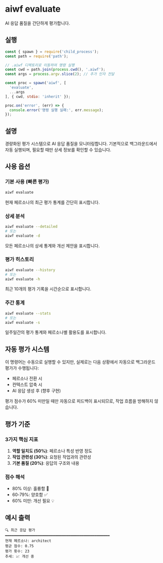 # aiwf evaluate

AI 응답 품질을 간단하게 평가합니다.

## 실행

```javascript
const { spawn } = require('child_process');
const path = require('path');

// .aiwf 디렉토리로 이동하여 명령 실행
const cwd = path.join(process.cwd(), '.aiwf');
const args = process.argv.slice(2); // 추가 인자 전달

const proc = spawn('aiwf', [
  'evaluate',
  ...args
], { cwd, stdio: 'inherit' });

proc.on('error', (err) => {
  console.error('명령 실행 실패:', err.message);
});
```

## 설명

경량화된 평가 시스템으로 AI 응답 품질을 모니터링합니다. 기본적으로 백그라운드에서 자동 실행되며, 필요할 때만 상세 정보를 확인할 수 있습니다.

## 사용 옵션

### 기본 사용 (빠른 평가)
```bash
aiwf evaluate
```
현재 페르소나의 최근 평가 통계를 간단히 표시합니다.

### 상세 분석
```bash
aiwf evaluate --detailed
# 또는
aiwf evaluate -d
```
모든 페르소나의 상세 통계와 개선 제안을 표시합니다.

### 평가 히스토리
```bash
aiwf evaluate --history
# 또는
aiwf evaluate -h
```
최근 10개의 평가 기록을 시간순으로 표시합니다.

### 주간 통계
```bash
aiwf evaluate --stats
# 또는
aiwf evaluate -s
```
일주일간의 평가 통계와 페르소나별 활용도를 표시합니다.

## 자동 평가 시스템

이 명령어는 수동으로 실행할 수 있지만, 실제로는 다음 상황에서 자동으로 백그라운드 평가가 수행됩니다:

- 페르소나 전환 시
- 컨텍스트 압축 시
- AI 응답 생성 후 (향후 구현)

평가 점수가 60% 미만일 때만 자동으로 피드백이 표시되므로, 작업 흐름을 방해하지 않습니다.

## 평가 기준

### 3가지 핵심 지표
1. **역할 일치도 (50%)**: 페르소나 특성 반영 정도
2. **작업 관련성 (30%)**: 요청된 작업과의 관련성
3. **기본 품질 (20%)**: 응답의 구조와 내용

### 점수 해석
- 80% 이상: 훌륭함 🎉
- 60-79%: 양호함 ✅
- 60% 미만: 개선 필요 💡

## 예시 출력

```
🔍 최근 응답 평가
━━━━━━━━━━━━━━━━━━━━━━━━━━━━━━━━━━━━━━━━━━━━━━━━
현재 페르소나: architect
평균 점수: 0.75
평가 횟수: 23
추세: 📈 개선 중
```

